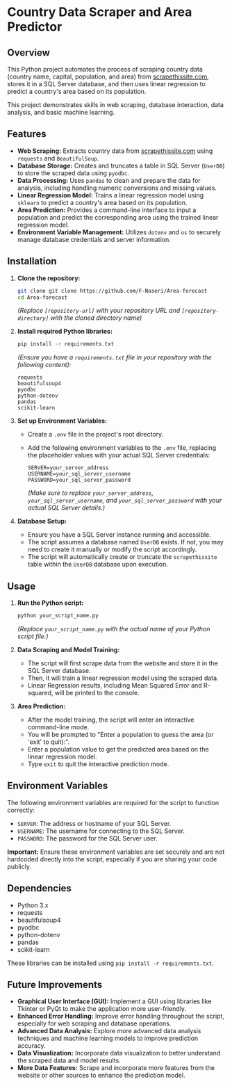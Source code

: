 # Country Data Scraper and Area Predictor

## Overview

This Python project automates the process of scraping country data (country name, capital, population, and area) from [scrapethissite.com](https://www.scrapethissite.com/pages/simple/), stores it in a SQL Server database, and then uses linear regression to predict a country's area based on its population.

This project demonstrates skills in web scraping, database interaction, data analysis, and basic machine learning.

## Features

*   **Web Scraping:** Extracts country data from [scrapethissite.com](https://www.scrapethissite.com/pages/simple/) using `requests` and `BeautifulSoup`.
*   **Database Storage:** Creates and truncates a table in SQL Server (`UserDB`) to store the scraped data using `pyodbc`.
*   **Data Processing:** Uses `pandas` to clean and prepare the data for analysis, including handling numeric conversions and missing values.
*   **Linear Regression Model:** Trains a linear regression model using `sklearn` to predict a country's area based on its population.
*   **Area Prediction:** Provides a command-line interface to input a population and predict the corresponding area using the trained linear regression model.
*   **Environment Variable Management:** Utilizes `dotenv` and `os` to securely manage database credentials and server information.

## Installation

1.  **Clone the repository:**

    ```bash
    git clone git clone https://github.com/F-Naseri/Area-forecast
    cd Area-forecast
    ```

    *(Replace `[repository-url]` with your repository URL and `[repository-directory]` with the cloned directory name)*

2.  **Install required Python libraries:**

    ```bash
    pip install -r requirements.txt
    ```

    *(Ensure you have a `requirements.txt` file in your repository with the following content):*

    ```
    requests
    beautifulsoup4
    pyodbc
    python-dotenv
    pandas
    scikit-learn
    ```

3.  **Set up Environment Variables:**

    *   Create a `.env` file in the project's root directory.
    *   Add the following environment variables to the `.env` file, replacing the placeholder values with your actual SQL Server credentials:

        ```
        SERVER=your_server_address
        USERNAME=your_sql_server_username
        PASSWORD=your_sql_server_password
        ```

        *(Make sure to replace `your_server_address`, `your_sql_server_username`, and `your_sql_server_password` with your actual SQL Server details.)*

4.  **Database Setup:**

    *   Ensure you have a SQL Server instance running and accessible.
    *   The script assumes a database named `UserDB` exists. If not, you may need to create it manually or modify the script accordingly.
    *   The script will automatically create or truncate the `scrapethissite` table within the `UserDB` database upon execution.

## Usage

1.  **Run the Python script:**

    ```bash
    python your_script_name.py
    ```

    *(Replace `your_script_name.py` with the actual name of your Python script file.)*

2.  **Data Scraping and Model Training:**

    *   The script will first scrape data from the website and store it in the SQL Server database.
    *   Then, it will train a linear regression model using the scraped data.
    *   Linear Regression results, including Mean Squared Error and R-squared, will be printed to the console.

3.  **Area Prediction:**

    *   After the model training, the script will enter an interactive command-line mode.
    *   You will be prompted to "Enter a population to guess the area (or 'exit' to quit):".
    *   Enter a population value to get the predicted area based on the linear regression model.
    *   Type `exit` to quit the interactive prediction mode.

## Environment Variables

The following environment variables are required for the script to function correctly:

*   `SERVER`:  The address or hostname of your SQL Server.
*   `USERNAME`: The username for connecting to the SQL Server.
*   `PASSWORD`: The password for the SQL Server user.

**Important:** Ensure these environment variables are set securely and are not hardcoded directly into the script, especially if you are sharing your code publicly.

## Dependencies

*   Python 3.x
*   requests
*   beautifulsoup4
*   pyodbc
*   python-dotenv
*   pandas
*   scikit-learn

  These libraries can be installed using `pip install -r requirements.txt`.

## Future Improvements

*   **Graphical User Interface (GUI):** Implement a GUI using libraries like Tkinter or PyQt to make the application more user-friendly.
*   **Enhanced Error Handling:** Improve error handling throughout the script, especially for web scraping and database operations.
*   **Advanced Data Analysis:** Explore more advanced data analysis techniques and machine learning models to improve prediction accuracy.
*   **Data Visualization:**  Incorporate data visualization to better understand the scraped data and model results.
*   **More Data Features:** Scrape and incorporate more features from the website or other sources to enhance the prediction model.
